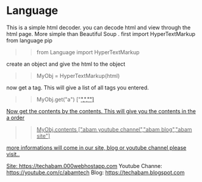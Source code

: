 # Language

This is a simple html decoder. you can decode html and view through the html page. More simple than Beautiful Soup .
first import HyperTextMarkup from language pip

>>from Language import HyperTextMarkup

create an object and give the html to the object

>>MyObj = HyperTextMarkup(html)

now get a tag. This will give a list of all tags you entered.

>>MyObj.get("a")
["<a href="https://youtube.com/c/abamtech">",<a href="https://techabam.blogspot.com">","<a href="https://techabam.000webhostapp.com">"]

Now get the contents by the contents. This will give you the contents in the a order

>>MyObj.contents
["abam youtube channel","abam blog","abam site"]

more informations will come in our site, blog or youtube channel please visit..

Site: https://techabam.000webhostapp.com
Youtube Channe: https://youtube.com/c/abamtech
Blog: https://techabam.blogspot.com
